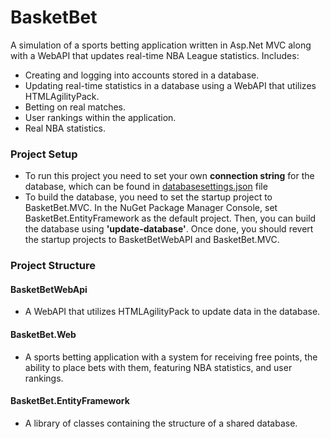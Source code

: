 # **BasketBet**
A simulation of a sports betting application written in Asp.Net MVC along with a WebAPI that updates real-time NBA League statistics. Includes:

* Creating and logging into accounts stored in a database.
* Updating real-time statistics in a database using a WebAPI that utilizes HTMLAgilityPack.
* Betting on real matches.
* User rankings within the application.
* Real NBA statistics.

### Project Setup
* To run this project you need to set your own **connection string** for the database, which can be found in [databasesettings.json](BasketBet.EntityFramework/databasesettings.json) file
* To build the database, you need to set the startup project to BasketBet.MVC. In the NuGet Package Manager Console, set BasketBet.EntityFramework as the default project. Then, you can build the database using **'update-database'**. Once done, you should revert the startup projects to BasketBetWebAPI and BasketBet.MVC.
### Project Structure
#### BasketBetWebApi
* A WebAPI that utilizes HTMLAgilityPack to update data in the database.
#### BasketBet.Web
* A sports betting application with a system for receiving free points, the ability to place bets with them, featuring NBA statistics, and user rankings.
#### BasketBet.EntityFramework
* A library of classes containing the structure of a shared database.
